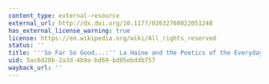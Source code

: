 ```yaml
---
content_type: external-resource
external_url: http://dx.doi.org/10.1177/02632760022051248
has_external_license_warning: true
license: https://en.wikipedia.org/wiki/All_rights_reserved
status: ''
title: '''So Far So Good...:'' La Haine and the Poetics of the Everyday'
uid: 5ac6d28b-2a3d-4b9a-bd69-bd05ebddb757
wayback_url: ''
---
```

